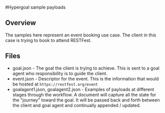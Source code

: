 #Hypergoal sample payloads

## Overview
The samples here represent an event booking use case. The client in this case is trying to book to attend RESTFest. 

## Files

* goal.json - The goal the client is trying to achieve. This is sent to a goal agent who responsibility is to guide the client. 
* event.json - Descriptor for the event. This is the information that would be hosted at `https://restfest.org/event`
* goalagent1.json, goalagent2.json - Examples of payloads at different stages through the workflow. A document will capture all the state for the "journey" toward the goal. It will be passed back and forth between the client and goal agent and continually appended / updated.
